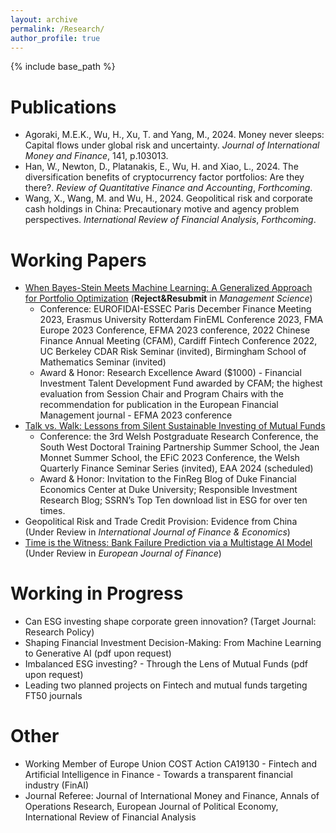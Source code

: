 ```yaml
---
layout: archive
permalink: /Research/
author_profile: true
---
```


{% include base_path %}

Publications
======
* Agoraki, M.E.K., Wu, H., Xu, T. and Yang, M., 2024. Money never sleeps: Capital flows under global risk and uncertainty. *Journal of International Money and Finance*, 141, p.103013. 
* Han, W., Newton, D., Platanakis, E., Wu, H. and Xiao, L., 2024. The diversification benefits of cryptocurrency factor portfolios: Are they there?. *Review of Quantitative Finance and Accounting*, *Forthcoming*.
* Wang, X., Wang, M. and Wu, H., 2024. Geopolitical risk and corporate cash holdings in China: Precautionary motive and agency problem perspectives. *International Review of Financial Analysis*, *Forthcoming*.

Working Papers
======
* <a href="https://papers.ssrn.com/sol3/papers.cfm?abstract_id=4229499" target="_blank">When Bayes-Stein Meets Machine Learning: A Generalized Approach for Portfolio Optimization</a> (**Reject&Resubmit** in *Management Science*)
  * Conference: EUROFIDAI-ESSEC Paris December Finance Meeting 2023, Erasmus University Rotterdam FinEML Conference 2023, FMA Europe 2023 Conference, EFMA 2023 conference, 2022 Chinese Finance Annual Meeting (CFAM), Cardiff Fintech Conference 2022, UC Berkeley CDAR Risk Seminar (invited), Birmingham School of Mathematics Seminar (invited)
  * Award & Honor: Research Excellence Award ($1000) - Financial Investment Talent Development Fund awarded by CFAM; the highest evaluation from Session Chair and Program Chairs with the recommendation for publication in the European Financial Management journal - EFMA 2023 conference
* <a href="https://papers.ssrn.com/sol3/papers.cfm?abstract_id=4602285" target="_blank">Talk vs. Walk: Lessons from Silent Sustainable Investing of Mutual Funds</a>
  * Conference: the 3rd Welsh Postgraduate Research Conference, the South West Doctoral Training Partnership Summer School, the Jean Monnet Summer School, the EFiC 2023 Conference,  the Welsh Quarterly Finance Seminar Series (invited), EAA 2024 (scheduled)
  * Award & Honor: Invitation to the FinReg Blog of Duke Financial Economics Center at Duke University; Responsible Investment Research Blog; SSRN’s Top Ten download list in ESG for over ten times.
* Geopolitical Risk and Trade Credit Provision: Evidence from China (Under Review in *International Journal of Finance & Economics*)
* <a href="https://papers.ssrn.com/sol3/papers.cfm?abstract_id=4696313" target="_blank">Time is the Witness: Bank Failure Prediction via a Multistage AI Model</a> (Under Review in *European Journal of Finance*)

Working in Progress
======
* Can ESG investing shape corporate green innovation? (Target Journal: Research Policy)
* Shaping Financial Investment Decision-Making: From Machine Learning to Generative AI (pdf upon request)
* Imbalanced ESG investing? - Through the Lens of Mutual Funds (pdf upon request)
* Leading two planned projects on Fintech and mutual funds targeting FT50 journals 
  
Other
======
* Working Member of Europe Union COST Action CA19130 - Fintech and Artificial Intelligence in Finance - Towards a transparent financial industry (FinAI)
* Journal Referee: Journal of International Money and Finance, Annals of Operations Research, European Journal of Political Economy, International Review of Financial Analysis
